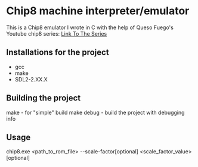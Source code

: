 # Chip8 machine interpreter/emulator

This is a Chip8 emulator I wrote in C with the help of Queso Fuego's Youtube chip8 series:
[Link To The Series](https://www.youtube.com/watch?v=YvZ3LGaNiS0&list=PLT7NbkyNWaqbyBMzdySdqjnfUFxt8rnU_)

## Installations for the project

- gcc
- make
- SDL2-2.XX.X

## Building the project

make - for "simple" build
make debug - build the project with debugging info

## Usage

chip8.exe <path_to_rom_file> --scale-factor[optional] <scale_factor_value>[optional]
